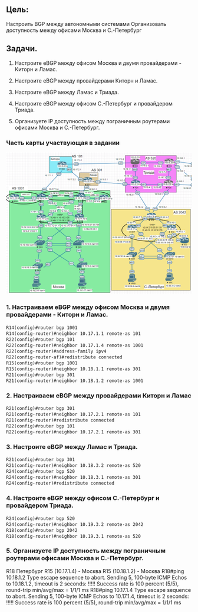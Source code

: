 ## Цель:

Настроить BGP между автономными системами
Организовать доступность между офисами Москва и С.-Петербург


## Задачи. 

1. Настроите eBGP между офисом Москва и двумя провайдерами - Киторн и Ламас.

2. Настроите eBGP между провайдерами Киторн и Ламас.

3. Настроите eBGP между Ламас и Триада.

4. Настроите eBGP между офисом С.-Петербург и провайдером Триада.

5. Организуете IP доступность между пограничным роутерами офисами Москва и С.-Петербург.


### Часть карты участвующая в задании

![](netmap9.png)

### 1. Настраиваем eBGP между офисом Москва и двумя провайдерами - Киторн и Ламас.


```
R14(config)#router bgp 1001
R14(config-router)#neighbor 10.17.1.1 remote-as 101
R22(config)#router bgp 101
R22(config-router)#neighbor 10.17.1.4 remote-as 1001
R22(config-router)#address-family ipv4
R22(config-router-af)#redistribute connected
R15(config)#router bgp 1001
R15(config-router)#neighbor 10.18.1.1 remote-as 301
R21(config)#router bgp 301
R21(config-router)#neighbor 10.18.1.2 remote-as 1001
```

### 2. Настраиваем eBGP между провайдерами Киторн и Ламас

```
R21(config)#router bgp 301
R21(config-router)#neighbor 10.17.2.1 remote-as 101
R21(config-router)#redistribute connected
R22(config)#router bgp 101
R22(config-router)#neighbor 10.17.2.1 remote-as 301
```

### 3. Настроите eBGP между Ламас и Триада.

```
R21(config)#router bgp 301
R21(config-router)#neighbor 10.18.3.2 remote-as 520
R24(config)#router bgp 520
R24(config-router)#neighbor 10.18.3.1 remote-as 301
R24(config-router)#redistribute connected
```

### 4. Настроите eBGP между офисом С.-Петербург и провайдером Триада.

```
R24(config)#router bgp 520
R24(config-router)#neighbor 10.19.3.2 remote-as 2042
R18(config)#router bgp 2042
R18(config-router)#neighbor 10.19.3.1 remote-as 520
```

### 5. Организуете IP доступность между пограничным роутерами офисами Москва и С.-Петербург.

R18 Петербург 
R15 (10.17.1.4) - Москва
R15 (10.18.1.2) - Москва
R18#ping 10.18.1.2
Type escape sequence to abort.
Sending 5, 100-byte ICMP Echos to 10.18.1.2, timeout is 2 seconds:
!!!!!
Success rate is 100 percent (5/5), round-trip min/avg/max = 1/1/1 ms
R18#ping 10.17.1.4
Type escape sequence to abort.
Sending 5, 100-byte ICMP Echos to 10.17.1.4, timeout is 2 seconds:
!!!!!
Success rate is 100 percent (5/5), round-trip min/avg/max = 1/1/1 ms
